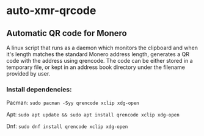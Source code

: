 # auto-xmr-qrcode
## Automatic QR code for Monero

A linux script that runs as a daemon which monitors the clipboard and when it's length matches the standard Monero address length, generates a QR code with the address using qrencode. The code can be either stored in a temporary file, or kept in an address book directory under the filename provided by user.

### Install dependencies:

Pacman:
`sudo pacman -Syy qrencode xclip xdg-open`

Apt:
`sudo apt update && sudo apt install qrencode xclip xdg-open`

Dnf:
`sudo dnf install qrencode xclip xdg-open`
